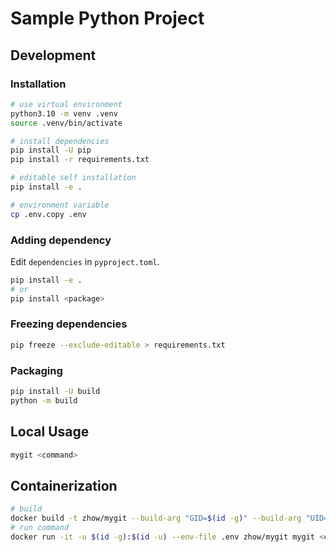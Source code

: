 # Sample Python Project

## Development

### Installation

```bash
# use virtual environment
python3.10 -m venv .venv
source .venv/bin/activate

# install dependencies
pip install -U pip
pip install -r requirements.txt

# editable self installation
pip install -e .

# environment variable
cp .env.copy .env
```

### Adding dependency

Edit `dependencies` in `pyproject.toml`.

```bash
pip install -e .
# or
pip install <package>
```

### Freezing dependencies

```bash
pip freeze --exclude-editable > requirements.txt
```

### Packaging

```bash
pip install -U build
python -m build
```

## Local Usage

```bash
mygit <command>
```

## Containerization

```bash
# build
docker build -t zhow/mygit --build-arg "GID=$(id -g)" --build-arg "UID=$(id -u)" .
# run command
docker run -it -u $(id -g):$(id -u) --env-file .env zhow/mygit mygit <command>
```
